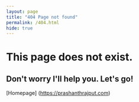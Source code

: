 ```yaml
---
layout: page
title: "404 Page not found"
permalink: /404.html
hide: true
---
```


# This page does not exist.
## Don't worry I'll help you. Let's go!
[Homepage] (https://prashanthrajput.com)
